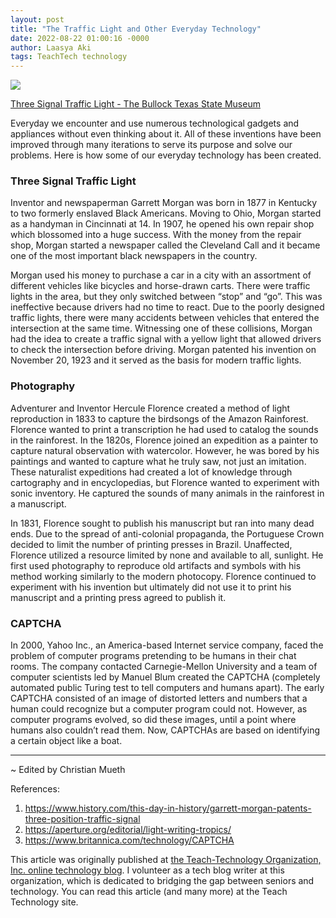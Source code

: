 ```yaml
---
layout: post
title: "The Traffic Light and Other Everyday Technology"
date: 2022-08-22 01:00:16 -0000
author: Laasya Aki
tags: TeachTech technology
---
```

![](https://img1.wsimg.com/isteam/ip/256c2eac-6fce-4fa6-8cc2-cb0858d3cc58/traffic-light-full.jpg/:/rs=w:1280)

[Three Signal Traffic Light - The Bullock Texas State Museum](https://www.thestoryoftexas.com/discover/artifacts/three-signal-traffic-light)

Everyday we encounter and use numerous technological gadgets and appliances without even thinking about it. All of these inventions have been improved through many iterations to serve its purpose and solve our problems. Here is how some of our everyday technology has been created. 



### Three Signal Traffic Light
Inventor and newspaperman Garrett Morgan was born in 1877 in Kentucky to two formerly enslaved Black Americans. Moving to Ohio, Morgan started as a handyman in Cincinnati at 14. In 1907, he opened his own repair shop which blossomed into a huge success. With the money from the repair shop, Morgan started a newspaper called the Cleveland Call and it became one of the most important black newspapers in the country. 

Morgan used his money to purchase a car in a city with an assortment of different vehicles like bicycles and horse-drawn carts. There were traffic lights in the area, but they only switched between “stop” and “go”. This was ineffective because drivers had no time to react. Due to the poorly designed traffic lights, there were many accidents between vehicles that entered the intersection at the same time. Witnessing one of these collisions, Morgan had the idea to create a traffic signal with a yellow light that allowed drivers to check the intersection before driving. Morgan patented his invention on November 20, 1923 and it served as the basis for modern traffic lights. 



### Photography
Adventurer and Inventor Hercule Florence created a method of light reproduction in 1833 to capture the birdsongs of the Amazon Rainforest. Florence wanted to print a transcription he had used to catalog the sounds in the rainforest. In the 1820s, Florence joined an expedition as a painter to capture natural observation with watercolor. However, he was bored by his paintings and wanted to capture what he truly saw, not just an imitation. These naturalist expeditions had created a lot of knowledge through cartography and in encyclopedias, but Florence wanted to experiment with sonic inventory. He captured the sounds of many animals in the rainforest in a manuscript.

In 1831, Florence sought to publish his manuscript but ran into many dead ends. Due to the spread of anti-colonial propaganda, the Portuguese Crown decided to limit the number of printing presses in Brazil. Unaffected, Florence utilized a resource limited by none and available to all, sunlight. He first used photography to reproduce old artifacts and symbols with his method working similarly to the modern photocopy. Florence continued to experiment with his invention but ultimately did not use it to print his manuscript and a printing press agreed to publish it. 



### CAPTCHA
In 2000, Yahoo Inc., an America-based Internet service company, faced the problem of computer programs pretending to be humans in their chat rooms. The company contacted Carnegie-Mellon University and a team of computer scientists led by Manuel Blum created the CAPTCHA (completely automated public Turing test to tell computers and humans apart). The early CAPTCHA consisted of an image of distorted letters and numbers that a human could recognize but a computer program could not. However, as computer programs evolved, so did these images, until a point where humans also couldn’t read them. Now, CAPTCHAs are based on identifying a certain object like a boat.

------------------

~ Edited by Christian Mueth 

References:
1. https://www.history.com/this-day-in-history/garrett-morgan-patents-three-position-traffic-signal
2. https://aperture.org/editorial/light-writing-tropics/
3. https://www.britannica.com/technology/CAPTCHA

This article was originally published at [the Teach-Technology Organization, Inc. online technology blog](https://teach-technology.org/blog). I volunteer as a tech blog writer at this organization, which is dedicated to bridging the gap between seniors and technology. You can read this article (and many more) at the Teach Technology site. 

